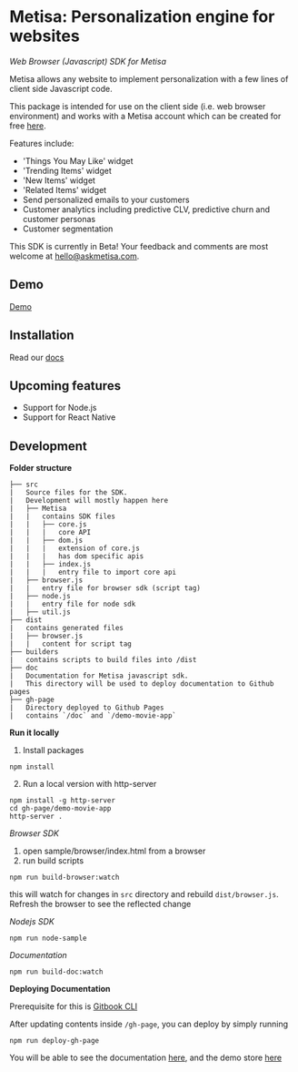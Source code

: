 # Metisa: Personalization engine for websites

_Web Browser (Javascript) SDK for Metisa_

Metisa allows any website to implement personalization with a few lines of client side Javascript code.

This package is intended for use on the client side (i.e. web browser environment) and works with a Metisa account which can be created for free [here](https://askmetisa.com/create).

Features include:

* 'Things You May Like' widget
* 'Trending Items' widget
* 'New Items' widget
* 'Related Items' widget
* Send personalized emails to your customers
* Customer analytics including predictive CLV, predictive churn and customer personas
* Customer segmentation

This SDK is currently in Beta! Your feedback and comments are most welcome at hello@askmetisa.com.

## Demo

[Demo](https://altitudelabs.github.io/metisa-js/demo-movie-app/)

## Installation

Read our [docs](https://altitudelabs.github.io/metisa-js/doc/)

## Upcoming features

- Support for Node.js
- Support for React Native

## Development

**Folder structure**

```
├── src
|   Source files for the SDK.
|   Development will mostly happen here
|   ├── Metisa
|   |   contains SDK files
|   |   ├── core.js
|   |   |   core API
|   |   ├── dom.js
|   |   |   extension of core.js
|   |   |   has dom specific apis
|   |   ├── index.js
|   |   |   entry file to import core api
|   ├── browser.js
|   |   entry file for browser sdk (script tag)
|   ├── node.js
|   |   entry file for node sdk
|   ├── util.js
├── dist
|   contains generated files
|   ├── browser.js
|   |   content for script tag
├── builders
|   contains scripts to build files into /dist
├── doc
|   Documentation for Metisa javascript sdk.
|   This directory will be used to deploy documentation to Github pages
├── gh-page
|   Directory deployed to Github Pages
|   contains `/doc` and `/demo-movie-app`
```

**Run it locally**

1. Install packages

```
npm install
```

2. Run a local version with http-server

```
npm install -g http-server
cd gh-page/demo-movie-app
http-server .
```

*Browser SDK*
1. open sample/browser/index.html from a browser
2. run build scripts
```
npm run build-browser:watch
```
this will watch for changes in `src` directory and rebuild `dist/browser.js`.
Refresh the browser to see the reflected change

*Nodejs SDK*

`npm run node-sample`

*Documentation*

`npm run build-doc:watch`

**Deploying Documentation**

Prerequisite for this is [Gitbook CLI](https://www.npmjs.com/package/gitbook-cli)

After updating contents inside `/gh-page`, you can deploy by simply running
```
npm run deploy-gh-page
```

You will be able to see the documentation [here](https://altitudelabs.github.io/metisa-js/doc/), and the demo store [here](https://altitudelabs.github.io/metisa-js/demo-movie-app/)
